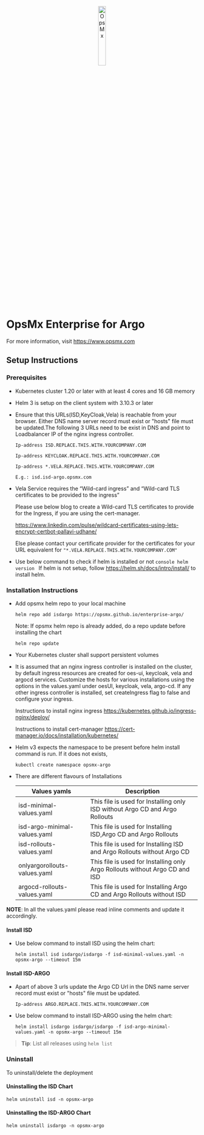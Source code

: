 <p align="center">
	<img src="https://github.com/OpsMx/enterprise-argo/blob/main/img/opsmx.png" width="20%" align="center" alt="OpsMx">
</p>

# OpsMx Enterprise for Argo

For more information, visit https://www.opsmx.com

## Setup Instructions

### Prerequisites

- Kubernetes cluster 1.20 or later with at least 4 cores and 16 GB memory
- Helm 3 is setup on the client system with 3.10.3 or later
- Ensure that this URLs(ISD,KeyCloak,Vela) is reachable from your browser. Either DNS name server record must exist or "hosts" file must be updated.The following 3 URLs need to be exist in DNS and point to Loadbalancer IP of the nginx ingress controller.

	```console
	Ip-address ISD.REPLACE.THIS.WITH.YOURCOMPANY.COM

	Ip-address KEYCLOAK.REPLACE.THIS.WITH.YOURCOMPANY.COM
	
	Ip-address *.VELA.REPLACE.THIS.WITH.YOURCOMPANY.COM
	```
	`E.g.: isd.isd-argo.opsmx.com`

- Vela Service requires the “Wild-card ingress” and “Wild-card TLS certificates to be provided to the ingress”

  Please use below blog to create a Wild-card TLS certificates to provide for the Ingress, if you are using the cert-manager.

  https://www.linkedin.com/pulse/wildcard-certificates-using-lets-encrypt-certbot-pallavi-udhane/
  
  Else please contact your certificate provider for the certificates for your URL equivalent for `"*.VELA.REPLACE.THIS.WITH.YOURCOMPANY.COM"`

- Use below command to check if helm is installed or not
        ```console
        helm version
        ```
  If helm is not setup, follow <https://helm.sh/docs/intro/install/> to install helm.

### Installation Instructions

- Add opsmx helm repo to your local machine

   ```console
   helm repo add isdargo https://opsmx.github.io/enterprise-argo/
   ```

  Note: If opsmx helm repo is already added, do a repo update before installing the chart

   ```console
   helm repo update
   ```

- Your Kubernetes cluster shall support persistent volumes

- It is assumed that an nginx ingress controller is installed on the cluster, by default ingress resources are created for oes-ui, keycloak, vela and argocd services. Customize the hosts for various installations using the options in the values.yaml under oesUI, keycloak, vela, argo-cd. If any other ingress controller is installed, set createIngress flag to false and configure your ingress.

  Instructions to install nginx ingress
  https://kubernetes.github.io/ingress-nginx/deploy/

  Instructions to install cert-manager
  https://cert-manager.io/docs/installation/kubernetes/

- Helm v3 expects the namespace to be present before helm install command is run. If it does not exists,

  ```console
  kubectl create namespace opsmx-argo
  ```
- There are different flavours of Installations

    Values yamls    | Description 
  --------------| ----------- 
  isd-minimal-values.yaml | This file is used for Installing only ISD without Argo CD and Argo Rollouts
  isd-argo-minimal-values.yaml | This file is used for Installing ISD,Argo CD and Argo Rollouts
  isd-rollouts-values.yaml | This file is used for Installing ISD and Argo Rollouts without Argo CD
  onlyargorollouts-values.yaml | This file is used for Installing only Argo Rollouts without Argo CD and ISD
  argocd-rollouts-values.yaml | This file is used for Installing Argo CD and Argo Rollouts without ISD

**NOTE**: In all the values.yaml please read inline comments and update it accordingly.

#### Install ISD

- Use below command to install ISD using the helm chart:

  ```console
  helm install isd isdargo/isdargo -f isd-minimal-values.yaml -n opsmx-argo --timeout 15m
  ```

#### Install ISD-ARGO

- Apart of above 3 urls update the Argo CD Url in the DNS name server record must exist or "hosts" file must be updated.

	```console
	Ip-address ARGO.REPLACE.THIS.WITH.YOURCOMPANY.COM
	```

- Use below command to install ISD-ARGO using the helm chart:

  ```console
  helm install isdargo isdargo/isdargo -f isd-argo-minimal-values.yaml -n opsmx-argo --timeout 15m
  ```

> **Tip**: List all releases using `helm list`

### Uninstall

To uninstall/delete the deployment

#### Uninstalling the ISD Chart

  ```console
  helm uninstall isd -n opsmx-argo
  ```
#### Uninstalling the ISD-ARGO Chart

  ```console
  helm uninstall isdargo -n opsmx-argo
  ```
